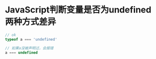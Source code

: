 # JavaScript判断变量是否为undefined两种方式差异

```js
// ok
typeof a === 'undefined'

// 如果a没被声明过，会报错
a === undefined
```